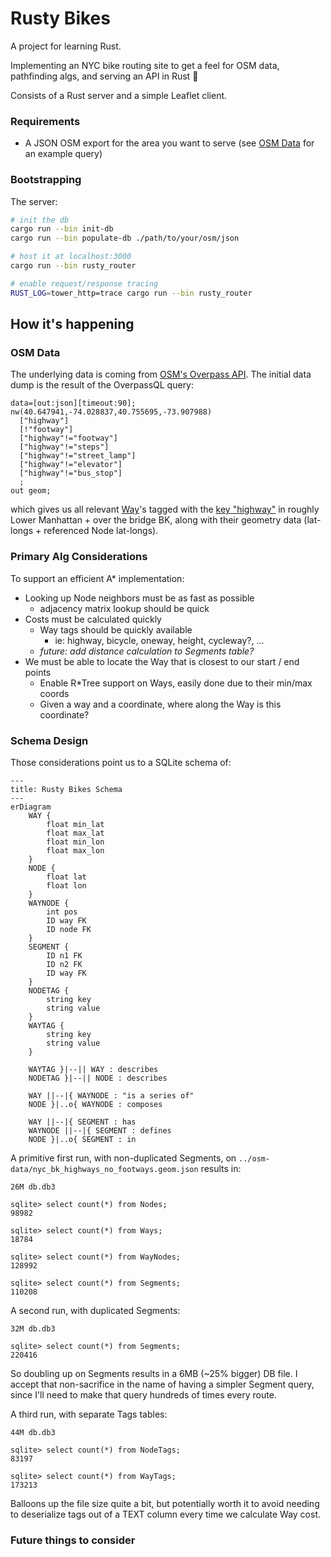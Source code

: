 # Rusty Bikes

A project for learning Rust.

Implementing an NYC bike routing site to get a feel for OSM data, pathfinding algs, and serving an API in Rust :crab:

Consists of a Rust server and a simple Leaflet client.

### Requirements
- A JSON OSM export for the area you want to serve (see [OSM Data](#osm-data) for an example query)

### Bootstrapping

The server:
```bash
# init the db
cargo run --bin init-db
cargo run --bin populate-db ./path/to/your/osm/json

# host it at localhost:3000
cargo run --bin rusty_router

# enable request/response tracing
RUST_LOG=tower_http=trace cargo run --bin rusty_router
```

## How it's happening

### OSM Data

The underlying data is coming from [OSM's Overpass API](https://wiki.openstreetmap.org/wiki/Overpass_API). The initial data dump is the result of the OverpassQL query:

```
data=[out:json][timeout:90];
nw(40.647941,-74.028837,40.755695,-73.907988)
  ["highway"]
  [!"footway"]
  ["highway"!="footway"]
  ["highway"!="steps"]
  ["highway"!="street_lamp"]
  ["highway"!="elevator"]
  ["highway"!="bus_stop"]
  ;
out geom;
```

which gives us all relevant [Way](https://wiki.openstreetmap.org/wiki/Way)'s tagged with the [key "highway"](https://wiki.openstreetmap.org/wiki/Key:highway) in roughly Lower Manhattan + over the bridge BK, along with their geometry data (lat-longs + referenced Node lat-longs).

### Primary Alg Considerations

To support an efficient A\* implementation:

- Looking up Node neighbors must be as fast as possible
  - adjacency matrix lookup should be quick
- Costs must be calculated quickly
  - Way tags should be quickly available
    - ie: highway, bicycle, oneway, height, cycleway?, ...
  - _future: add distance calculation to Segments table?_
- We must be able to locate the Way that is closest to our start / end points
  - Enable R\*Tree support on Ways, easily done due to their min/max coords
  - Given a way and a coordinate, where along the Way is this coordinate?

### Schema Design
Those considerations point us to a SQLite schema of:

```mermaid
---
title: Rusty Bikes Schema
---
erDiagram
    WAY {
        float min_lat
        float max_lat
        float min_lon
        float max_lon
    }
    NODE {
        float lat
        float lon
    }
    WAYNODE {
        int pos
        ID way FK
        ID node FK
    }
    SEGMENT {
        ID n1 FK
        ID n2 FK
        ID way FK
    }
    NODETAG {
        string key
        string value
    }
    WAYTAG {
        string key
        string value
    }

    WAYTAG }|--|| WAY : describes
    NODETAG }|--|| NODE : describes

    WAY ||--|{ WAYNODE : "is a series of"
    NODE }|..o{ WAYNODE : composes

    WAY ||--|{ SEGMENT : has
    WAYNODE ||--|{ SEGMENT : defines
    NODE }|..o{ SEGMENT : in
```

A primitive first run, with non-duplicated Segments, on `../osm-data/nyc_bk_highways_no_footways.geom.json` results in:
```
26M db.db3

sqlite> select count(*) from Nodes;
98982

sqlite> select count(*) from Ways;
18784

sqlite> select count(*) from WayNodes;
128992

sqlite> select count(*) from Segments;
110208
```

A second run, with duplicated Segments:
```
32M db.db3

sqlite> select count(*) from Segments;
220416
```
So doubling up on Segments results in a 6MB (~25% bigger) DB file. I accept that non-sacrifice in the name of having a simpler Segment query, since I'll need to make that query hundreds of times every route.

A third run, with separate Tags tables:
```
44M db.db3

sqlite> select count(*) from NodeTags;
83197

sqlite> select count(*) from WayTags;
173213
```
Balloons up the file size quite a bit, but potentially worth it to avoid needing to deserialize tags out of a TEXT column every time we calculate Way cost.

### Future things to consider
